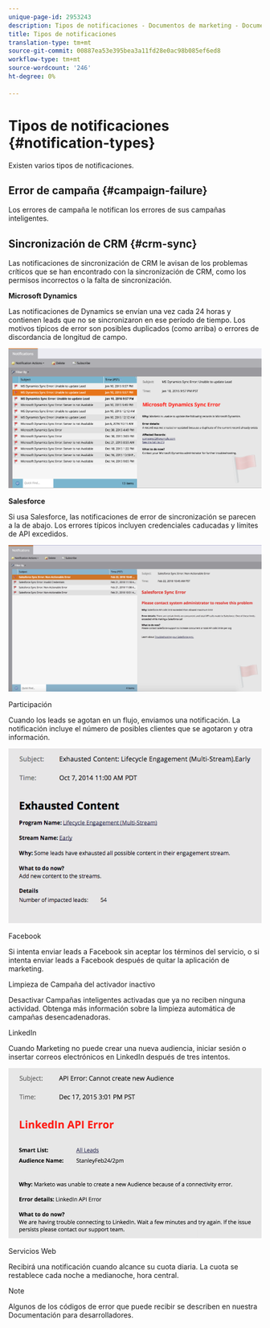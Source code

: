 ```yaml
---
unique-page-id: 2953243
description: Tipos de notificaciones - Documentos de marketing - Documentación del producto
title: Tipos de notificaciones
translation-type: tm+mt
source-git-commit: 00887ea53e395bea3a11fd28e0ac98b085ef6ed8
workflow-type: tm+mt
source-wordcount: '246'
ht-degree: 0%

---
```



# Tipos de notificaciones {#notification-types}

Existen varios tipos de notificaciones.

## Error de campaña  {#campaign-failure}

Los errores de campaña le notifican los errores de sus campañas inteligentes.

## Sincronización de CRM {#crm-sync}

Las notificaciones de sincronización de CRM le avisan de los problemas críticos que se han encontrado con la sincronización de CRM, como los permisos incorrectos o la falta de sincronización.

**Microsoft Dynamics**

Las notificaciones de Dynamics se envían una vez cada 24 horas y contienen leads que no se sincronizaron en ese período de tiempo. Los motivos típicos de error son posibles duplicados (como arriba) o errores de discordancia de longitud de campo.

![](assets/image2016-1-20-11-3a19-3a58.png)

**Salesforce**

Si usa Salesforce, las notificaciones de error de sincronización se parecen a la de abajo. Los errores típicos incluyen credenciales caducadas y límites de API excedidos.

![](assets/salesforcesyncerror.png)

Participación

Cuando los leads se agotan en un flujo, enviamos una notificación.  La notificación incluye el número de posibles clientes que se agotaron y otra información.

![](assets/image2014-10-14-10-3a57-3a9.png)

Facebook

Si intenta enviar leads a Facebook sin aceptar los términos del servicio, o si intenta enviar leads a Facebook después de quitar la aplicación de marketing.

Limpieza de Campaña del activador inactivo

Desactivar Campañas inteligentes activadas que ya no reciben ninguna actividad. Obtenga más información sobre la limpieza [](../../../../product-docs/core-marketo-concepts/smart-campaigns/using-smart-campaigns/automatic-trigger-campaign-cleanup.md)automática de campañas desencadenadoras.

LinkedIn

Cuando Marketing no puede crear una nueva audiencia, iniciar sesión o insertar correos electrónicos en LinkedIn después de tres intentos.

![](assets/linkedin.png)

Servicios Web

Recibirá una notificación cuando alcance su cuota diaria. La cuota se restablece cada noche a medianoche, hora central.

>[!NOTE]
>
>Algunos de los códigos de error que puede recibir se describen en nuestra Documentación [](http://developers.marketo.com/rest-api/error-codes/#response_level_error_codes)para desarrolladores.

